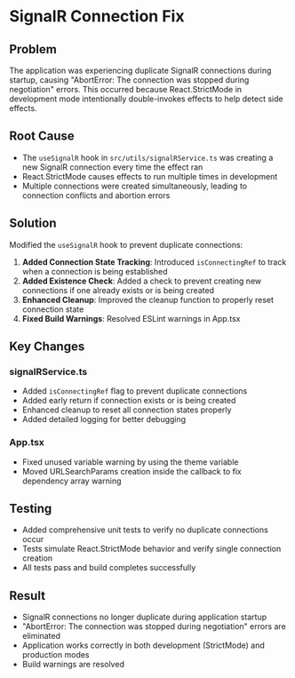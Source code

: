 # SignalR Connection Fix

## Problem
The application was experiencing duplicate SignalR connections during startup, causing "AbortError: The connection was stopped during negotiation" errors. This occurred because React.StrictMode in development mode intentionally double-invokes effects to help detect side effects.

## Root Cause
- The `useSignalR` hook in `src/utils/signalRService.ts` was creating a new SignalR connection every time the effect ran
- React.StrictMode causes effects to run multiple times in development
- Multiple connections were created simultaneously, leading to connection conflicts and abortion errors

## Solution
Modified the `useSignalR` hook to prevent duplicate connections:

1. **Added Connection State Tracking**: Introduced `isConnectingRef` to track when a connection is being established
2. **Added Existence Check**: Added a check to prevent creating new connections if one already exists or is being created
3. **Enhanced Cleanup**: Improved the cleanup function to properly reset connection state
4. **Fixed Build Warnings**: Resolved ESLint warnings in App.tsx

## Key Changes

### signalRService.ts
- Added `isConnectingRef` flag to prevent duplicate connections
- Added early return if connection exists or is being created
- Enhanced cleanup to reset all connection states properly
- Added detailed logging for better debugging

### App.tsx
- Fixed unused variable warning by using the theme variable
- Moved URLSearchParams creation inside the callback to fix dependency array warning

## Testing
- Added comprehensive unit tests to verify no duplicate connections occur
- Tests simulate React.StrictMode behavior and verify single connection creation
- All tests pass and build completes successfully

## Result
- SignalR connections no longer duplicate during application startup
- "AbortError: The connection was stopped during negotiation" errors are eliminated
- Application works correctly in both development (StrictMode) and production modes
- Build warnings are resolved
